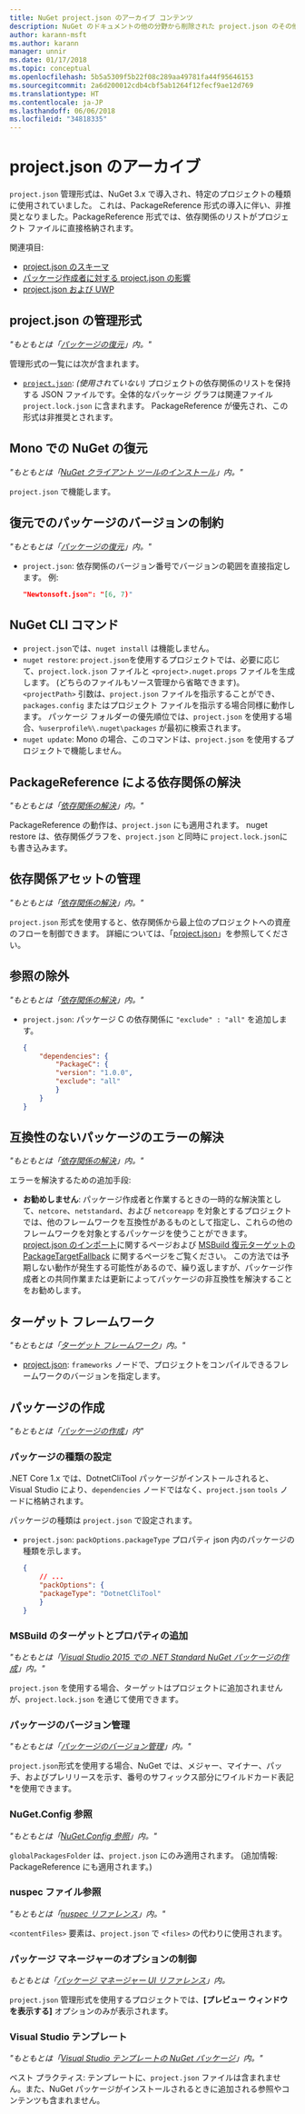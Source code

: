 ```yaml
---
title: NuGet project.json のアーカイブ コンテンツ
description: NuGet のドキュメントの他の分野から削除された project.json のその他のコンテンツ。
author: karann-msft
ms.author: karann
manager: unnir
ms.date: 01/17/2018
ms.topic: conceptual
ms.openlocfilehash: 5b5a5309f5b22f08c289aa49781fa44f95646153
ms.sourcegitcommit: 2a6d200012cdb4cbf5ab1264f12fecf9ae12d769
ms.translationtype: HT
ms.contentlocale: ja-JP
ms.lasthandoff: 06/06/2018
ms.locfileid: "34818335"
---
```

# <a name="projectjson-archive"></a>project.json のアーカイブ

`project.json` 管理形式は、NuGet 3.x で導入され、特定のプロジェクトの種類に使用されていました。 これは、PackageReference 形式の導入に伴い、非推奨となりました。PackageReference 形式では、依存関係のリストがプロジェクト ファイルに直接格納されます。

関連項目:

- [project.json のスキーマ](project-json.md)
- [パッケージ作成者に対する project.json の影響](project-json-impact.md)
- [project.json および UWP](project-json-and-uwp.md)

## <a name="projectjson-management-format"></a>project.json の管理形式

*"もともとは「[パッケージの復元](../what-is-nuget.md)」内。"*

管理形式の一覧には次が含まれます。

- [`project.json`](project-json.md): *(使用されていない)* プロジェクトの依存関係のリストを保持する JSON ファイルです。全体的なパッケージ グラフは関連ファイル `project.lock.json` に含まれます。 PackageReference が優先され、この形式は非推奨とされます。

## <a name="nuget-restore-on-mono"></a>Mono での NuGet の復元

*"もともとは「[NuGet クライアント ツールのインストール](../install-nuget-client-tools.md)」内。"*

`project.json` で機能します。

## <a name="constraining-package-versions-with-restore"></a>復元でのパッケージのバージョンの制約

*"もともとは「[パッケージの復元](../consume-packages/package-restore.md#constraining-package-versions-with-restore)」内。"*

- `project.json`: 依存関係のバージョン番号でバージョンの範囲を直接指定します。 例:

    ```json
    "Newtonsoft.json": "[6, 7)"
    ```

## <a name="nuget-cli-commands"></a>NuGet CLI コマンド

- `project.json`では、`nuget install` は機能しません。
- `nuget restore`: `project.json`を使用するプロジェクトでは、必要に応じて、`project.lock.json` ファイルと `<project>.nuget.props` ファイルを生成します。 (どちらのファイルもソース管理から省略できます)。`<projectPath>` 引数は、`project.json` ファイルを指示することができ、`packages.config` またはプロジェクト ファイルを指示する場合同様に動作します。 パッケージ フォルダーの優先順位では、`project.json` を使用する場合、`%userprofile%\.nuget\packages` が最初に検索されます。
- `nuget update`: Mono の場合、このコマンドは、`project.json` を使用するプロジェクトで機能しません。

## <a name="dependency-resolution-with-packagereference"></a>PackageReference による依存関係の解決

*"もともとは「[依存関係の解決](../consume-packages/dependency-resolution.md#dependency-resolution-with-packagereference)」内。"*

PackageReference の動作は、`project.json` にも適用されます。 nuget restore は、依存関係グラフを、`project.json` と同時に `project.lock.json`にも書き込みます。

## <a name="managing-dependency-assets"></a>依存関係アセットの管理

*"もともとは「[依存関係の解決](../consume-packages/dependency-resolution.md#managing-dependency-assets)」内。"*

`project.json` 形式を使用すると、依存関係から最上位のプロジェクトへの資産のフローを制御できます。 詳細については、「[project.json](project-json.md)」を参照してください。

## <a name="excluding-references"></a>参照の除外

*"もともとは「[依存関係の解決](../consume-packages/dependency-resolution.md#excluding-references)」内。"*

- `project.json`: パッケージ C の依存関係に `"exclude" : "all"` を追加します。

    ```json
    {
        "dependencies": {
            "PackageC": {
            "version": "1.0.0",
            "exclude": "all"
            }
        }
    }
    ```

## <a name="resolving-incompatible-package-errors"></a>互換性のないパッケージのエラーの解決

*"もともとは「[依存関係の解決](../consume-packages/dependency-resolution.md#resolving-incompatible-package-errors)」内。"*

エラーを解決するための追加手段:

- **お勧めしません**: パッケージ作成者と作業するときの一時的な解決策として、`netcore`、`netstandard`、および `netcoreapp` を対象とするプロジェクトでは、他のフレームワークを互換性があるものとして指定し、これらの他のフレームワークを対象とするパッケージを使うことができます。 [project.json のインポート](project-json.md#imports)に関するページおよび [MSBuild 復元ターゲットの PackageTargetFallback](../reference/msbuild-targets.md#packagetargetfallback) に関するページをご覧ください。 この方法では予期しない動作が発生する可能性があるので、繰り返しますが、パッケージ作成者との共同作業または更新によってパッケージの非互換性を解決することをお勧めします。

## <a name="target-frameworks"></a>ターゲット フレームワーク

*"もともとは「[ターゲット フレームワーク](../reference/target-frameworks.md)」内。"*

- [project.json](project-json.md): `frameworks` ノードで、プロジェクトをコンパイルできるフレームワークのバージョンを指定します。

## <a name="creating-a-package"></a>パッケージの作成

*"もともとは「[パッケージの作成](../create-packages/creating-a-package.md)」内"*

### <a name="setting-a-package-type"></a>パッケージの種類の設定

.NET Core 1.x では、DotnetCliTool パッケージがインストールされると、Visual Studio により、`dependencies` ノードではなく、`project.json` `tools` ノードに格納されます。

パッケージの種類は `project.json` で設定されます。

- `project.json`: `packOptions.packageType` プロパティ json 内のパッケージの種類を示します。

    ```json
    {
        // ...
        "packOptions": {
        "packageType": "DotnetCliTool"
        }
    }
    ```

### <a name="adding-targets-and-props-for-msbuild"></a>MSBuild のターゲットとプロパティの追加

*"もともとは「[Visual Studio 2015 での .NET Standard NuGet パッケージの作成](../guides/create-net-standard-packages-vs2015.md)」内。"*

`project.json` を使用する場合、ターゲットはプロジェクトに追加されませんが、`project.lock.json` を通じて使用できます。

### <a name="package-versioning"></a>パッケージのバージョン管理

*"もともとは「[パッケージのバージョン管理](../reference/package-versioning.md)」内。"*

`project.json`形式を使用する場合、NuGet では、メジャー、マイナー、パッチ、およびプレリリースを示す、番号のサフィックス部分にワイルドカード表記 \*を使用できます。

### <a name="nugetconfig-reference"></a>NuGet.Config 参照

*"もともとは「[NuGet.Config 参照](../reference/nuget-config-file.md)」内。"*

`globalPackagesFolder` は、`project.json` にのみ適用されます。 (追加情報: PackageReference にも適用されます。)

### <a name="nuspec-file-reference"></a>nuspec ファイル参照

*"もともとは「[nuspec リファレンス](../reference/nuspec.md)」内。"*

`<contentFiles>` 要素は、`project.json` で `<files>` の代わりに使用されます。

### <a name="package-manager-options-control"></a>パッケージ マネージャーのオプションの制御

*もともとは「[パッケージ マネージャー UI リファレンス](../tools/package-manager-ui.md)」内。*

`project.json` 管理形式を使用するプロジェクトでは、**[プレビュー ウィンドウを表示する]** オプションのみが表示されます。

### <a name="visual-studio-templates"></a>Visual Studio テンプレート

*"もともとは「[Visual Studio テンプレートの NuGet パッケージ](../visual-studio-extensibility/visual-studio-templates.md)」内。"*

ベスト プラクティス: テンプレートに、`project.json` ファイルは含まれません。また、NuGet パッケージがインストールされるときに追加される参照やコンテンツも含まれません。